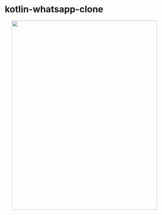 # kotlin-whatsapp-clone

<p align="center">
  <img width="460" height="600" src="https://user-images.githubusercontent.com/36104238/117718063-46000b80-b1e4-11eb-9831-85b07d7014d3.gif">
</p>
